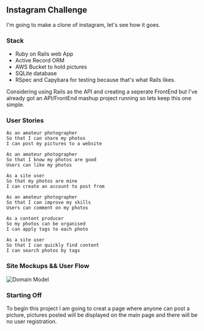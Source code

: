 ## Instagram Challenge

I'm going to make a clone of instagram, let's see how it goes. 

### Stack

 - Ruby on Rails web App
 - Active Record ORM
 - AWS Bucket to hold pictures
 - SQLite database
 - RSpec and Capybara for testing because that's what Rails likes.

Considering using Rails as the API and creating a seperate FrontEnd but I've already got an API/FrontEnd mashup project running so lets keep this one simple.

### User Stories

```
As an amateur photographer
So that I can share my photos
I can post my pictures to a website
```

```
As an amateur photographer
So that I know my photos are good
Users can like my photos
```

```
As a site user
So that my photos are mine
I can create an account to post from
```

```
As an amateur photographer
So that I can improve my skills
Users can comment on my photos
```

```
As a content producer
So my photos can be organised
I can apply tags to each photo
```

```
As a site user
So that I can quickly find content
I can search photos by tags
```

### Site Mockups && User Flow

![Domain Model](docs/Instagram_Model.png)

### Starting Off

To begin this project I am going to creat a page where anyone can post a picture, pictures posted will be displayed on the main page and there will be no user registration.